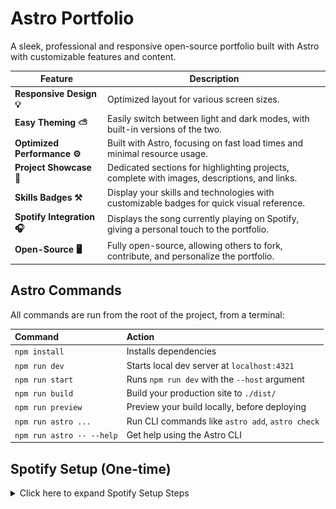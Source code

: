 # Astro Portfolio

A sleek, professional and responsive open-source portfolio built with Astro with customizable features and content.

| Feature               | Description                                                                                      |
|-----------------------|--------------------------------------------------------------------------------------------------|
| **Responsive Design 💡** | Optimized layout for various screen sizes. |
| **Easy Theming ⛅** | Easily switch between light and dark modes, with built-in versions of the two.      |
| **Optimized Performance ⚙️** | Built with Astro, focusing on fast load times and minimal resource usage.                      |
| **Project Showcase 📜**   | Dedicated sections for highlighting projects, complete with images, descriptions, and links.     |
| **Skills Badges ⚒️**      | Display your skills and technologies with customizable badges for quick visual reference.        |                     |
| **Spotify Integration 🎧**      | Displays the song currently playing on Spotify, giving a personal touch to the portfolio.        |                     |
| **Open-Source 🖥️**       | Fully open-source, allowing others to fork, contribute, and personalize the portfolio.            |


## Astro Commands

All commands are run from the root of the project, from a terminal:

| Command                   | Action                                           |
| :------------------------ | :----------------------------------------------- |
| `npm install`             | Installs dependencies                            |
| `npm run dev`             | Starts local dev server at `localhost:4321`      |
| `npm run start`           | Runs `npm run dev` with the `--host` argument    |
| `npm run build`           | Build your production site to `./dist/`          |
| `npm run preview`         | Preview your build locally, before deploying     |
| `npm run astro ...`       | Run CLI commands like `astro add`, `astro check` |
| `npm run astro -- --help` | Get help using the Astro CLI                     |


## Spotify Setup (One-time)

<details>
<summary>Click here to expand Spotify Setup Steps</summary>

### For every step here, insert all the information to your environment variables (check [here](/.env.example))

1 - Collect your Spotify Data
- https://developer.spotify.com/dashboard/create ![](/assets/spotify1.png) ![](/assets/spotify2.png)
  - Select "Web API" and make sure the redirect URI is your site (I.E: `https://mysite.com/api/spotify`) **You CAN provide a localhost and finish authentication in a development environment**
- Collect the **Client ID** & **Client Secret** ![](/assets/spotify3.png)

2 - Collect your Redis data (used for storing your access tokens along with refresh tokens)
- Create a new cache like so: ![](/assets/redis1.png)
  - Select `cache` & the rest is up to you

- Get your `host` / `port` / `password` from the dashboard: ![](/assets/redis2.png) ![](/assets/redis3.png)

3 - Authenticate your Spotify account
> At this point, you need your server running, whether it is locally or in production, make sure your redirect URI is matching in both the Spotify Dashboard & your environment variables.

- Navigate to `/api/spotify`
  - You will be prompted to log in to Spotify and then asked for permission to authorize the app you've created, accept.

- Once you have been redirected back, edit your URL as follows: ![](/assets/auth1.png) ![](/assets/auth2.png)
  - Once you have done that, you should be ready to go.

</details>
